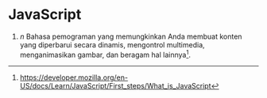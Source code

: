 # JavaScript

1. _n_ Bahasa pemograman yang memungkinkan Anda membuat konten yang diperbarui secara dinamis, mengontrol multimedia, menganimasikan gambar, dan beragam hal lainnya[^1].

[^1]: <https://developer.mozilla.org/en-US/docs/Learn/JavaScript/First_steps/What_is_JavaScript>